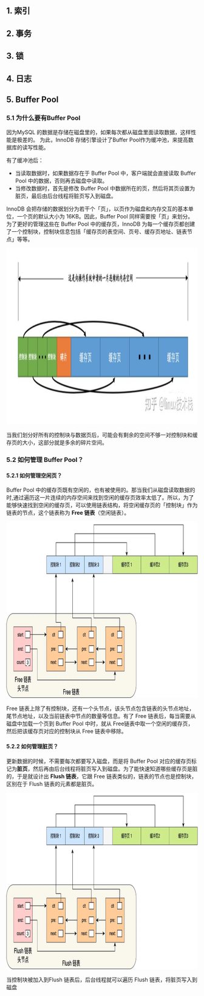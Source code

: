 ## 1. 索引

## 2. 事务
## 3. 锁
## 4. 日志

## 5. Buffer Pool
### 5.1 为什么要有Buffer Pool
因为MySQL 的数据是存储在磁盘里的，如果每次都从磁盘里面读取数据，这样性能是极差的。
为此，InnoDB 存储引擎设计了Buffer Pool作为缓冲池，来提高数据库的读写性能。

有了缓冲池后：
- 当读取数据时，如果数据存在于 Buffer Pool 中，客户端就会直接读取 Buffer Pool 中的数据，否则再去磁盘中读取。
- 当修改数据时，首先是修改 Buffer Pool 中数据所在的页，然后将其页设置为脏页，最后由后台线程将脏页写入到磁盘。

InnoDB 会把存储的数据划分为若干个「页」，以页作为磁盘和内存交互的基本单位，一个页的默认大小为 16KB。因此，Buffer Pool 同样需要按「页」来划分。
为了更好的管理这些在 Buffer Pool 中的缓存页，InnoDB 为每一个缓存页都创建了一个控制块，控制块信息包括「缓存页的表空间、页号、缓存页地址、链表节点」等等。
<div align=center><img src=".\fig\buffer_pool.jpg"height="465"/> </div>

当我们划分好所有的控制块与数据页后，可能会有剩余的空间不够一对控制块和缓存页的大小，这部分就是多余的碎片空间。



### 5.2 如何管理 Buffer Pool？

#### 5.2.1  如何管理空闲页？

Buffer Pool 中的缓存页既有空闲的，也有被使用的。那当我们从磁盘读取数据的时,通过遍历这一片连续的内存空间来找到空闲的缓存页效率太低了。所以，为了能够快速找到空闲的缓存页，可以使用链表结构，将空闲缓存页的「控制块」作为链表的节点，这个链表称为 **Free 链表**（空闲链表）。

<div align=center><img src=".\fig\freelist.webp"height="465"/> </div>

Free 链表上除了有控制块，还有一个头节点，该头节点包含链表的头节点地址，尾节点地址，以及当前链表中节点的数量等信息。有了 Free 链表后，每当需要从磁盘中加载一个页到 Buffer Pool 中时，就从 Free链表中取一个空闲的缓存页，然后把该缓存页对应的控制块从 Free 链表中移除。

#### 5.2.2 如何管理脏页？

更新数据的时候，不需要每次都要写入磁盘，而是将 Buffer Pool 对应的缓存页标记为**脏页**，然后再由后台线程将脏页写入到磁盘。为了能快速知道哪些缓存页是脏的，于是就设计出 **Flush 链表**，它跟 Free 链表类似的，链表的节点也是控制块，区别在于 Flush 链表的元素都是脏页。

<div align=center><img src=".\fig\flushlist.webp"height="465"/> </div>

当控制块被加入到Flush 链表后，后台线程就可以遍历 Flush 链表，将脏页写入到磁盘
